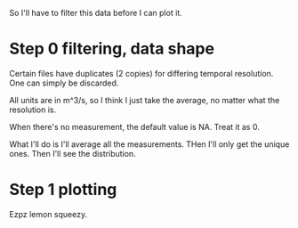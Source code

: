 So I'll have to filter this data before I can plot it.

# Step 0 filtering, data shape

Certain files have duplicates (2 copies) for differing temporal resolution. One can simply be discarded.

All units are in m^3/s, so I think I just take the average, no matter what the resolution is.

When there's no measurement, the default value is NA. Treat it as 0.

What I'll do is I'll average all the measurements. THen I'll only get the unique ones. Then I'll see the distribution.

# Step 1 plotting

Ezpz lemon squeezy.